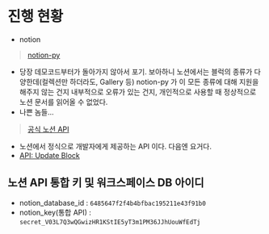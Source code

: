 # 진행 현황

- notion

> [notion-py](https://github.com/jamalex/notion-py#usage) <br/>

- 당장 데모코드부터가 돌아가지 않아서 포기. 보아하니 노션에서는 블럭의 종류가 다양한데(컬렉션만 하더라도, Gallery 등) notion-py 가 이 모든 종류에 대해 지원을 해주지 않는 건지 내부적으로 오류가 있는 건지, 개인적으로 사용할 때 정상적으로 노션 문서를 읽어올 수 없었다.
- 나쁜 놈들...

> [공식 노션 API](https://developers.notion.com/docs/getting-started)

- 노션에서 정식으로 개발자에게 제공하는 API 이다. 다음엔 요거다.
- [API: Update Block](https://developers.notion.com/reference/update-a-block)

## 노션 API 통합 키 및 워크스페이스 DB 아이디

- notion_database_id : `6485647f2f4b4bfbac195211e43f91b0`
- notion_key(통합 API) : `secret_V03L7Q3wQGwizHR1KStIE5yT3m1PM36JJhUouWfEdTj`